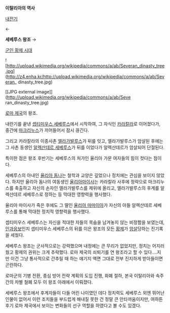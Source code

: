 **이탈리아의 역사**

[내전기](%EB%82%B4%EC%A0%84%EA%B8%B0.md)

←

**세베루스 왕조**
→

[군인 황제 시대](%EA%B5%B0%EC%9D%B8%20%ED%99%A9%EC%A0%9C%20%EC%8B%9C%EB%8C%80.md)

![http://upload.wikimedia.org/wikipedia/commons/a/ab/Severan_dinasty_tree.jpg]
(http://z4.enha.kr/http://upload.wikimedia.org/wikipedia/commons/a/ab/Severan_
dinasty_tree.jpg)

[[JPG external image]](http://upload.wikimedia.org/wikipedia/commons/a/ab/Seve
ran_dinasty_tree.jpg)

[로마 제국](%EB%A1%9C%EB%A7%88%20%EC%A0%9C%EA%B5%AD.md)의 왕조.

내란기를 끝낸 [셉티미우스 세베루스](%EC%85%89%ED%8B%B0%EB%AF%B8%EC%9A%B0%EC%8A%A4%20%EC%84%B8%EB%B2%A0%EB%A3%A8%EC%8A%A4.md)에서 시작하여, 그 자식인
[카라칼라](%EC%B9%B4%EB%9D%BC%EC%B9%BC%EB%9D%BC.md)로 이어졌다가, 중간에
[마크리누스](%EB%A7%88%ED%81%AC%EB%A6%AC%EB%88%84%EC%8A%A4.md)가 끼어들어서 잠시 끊긴다.

그리고 카라칼라의 이종사촌
[엘라가발루스](%EC%97%98%EB%9D%BC%EA%B0%80%EB%B0%9C%EB%A3%A8%EC%8A%A4.md)가 뒤를 잇고,
엘라가발루스가 암살된 후에는 그 사촌 동생인 [알렉산데르 세베루스](%EC%95%8C%EB%A0%89%EC%82%B0%EB%8D%B0%EB%A5%B4%20%EC%84%B8%EB%B2%A0%EB%A3%A8%EC%8A%A4.md)가 뒤를 이었다가 알렉산데르가 암살되어 단절된다.

특이한 점은 왕조 후반기는 세베루스의 처가인 율리아 가문 여자들의 힘이 컷다는 점이다.

세베루스의 아내인 [율리아 돔나](%EC%9C%A8%EB%A6%AC%EC%95%84%20%EB%8F%94%EB%82%98.md)는
철학과 교양은 깊었으나 정치에는 관심을 보이지 않았다. 하지만 율리아 돔나의 여동생인 [율리아마이사](%EC%9C%A8%EB%A6%AC%EC%95%84%20%EB%A7%88%EC%9D%B4%EC%82%AC.md)는 카라칼라
사후에 정략으로 마크리누스를 축출하고 자신의 손자인 엘라가발루스를 제위에 올리고, 엘라가발루스의 후계를 알렉산데르 세베루스로 정하는 등
막대한 영향력을 행사했다.

율리아 마이사가 죽은 후에도 그 딸인 [율리아 마마이아](%EC%9C%A8%EB%A6%AC%EC%95%84%20%EB%A7%88%EB%A7%88%EC%9D%B4%EC%95%84.md)가 자신의 아들 알렉산데르 세베루스를 통해 막대한 정치적 영향력을 행사했다.

셉티미우스 세베루스는 자신을 적대한 자들의 목숨을 남겨놓지 않는 비정함을 보였는데,
[인과응보](%EC%9D%B8%EA%B3%BC%EC%9D%91%EB%B3%B4.md)인지 셉티미우스 세베루스의 뒤를 이은 왕조의 모든
[황제](%ED%99%A9%EC%A0%9C.md)가 [암살](%EC%95%94%EC%82%B4.md)당하는 진기록을 세웠다.

세베루스 왕조는 군사적으로는 강력했으며 내정에는 큰 무리가 없었지만, 정치는 어지러웠고 황제의 권위는 크게 추락했다. 로마 제국의 쇠퇴기를
연 왕조라고 할 수 있다....지만 이건 그냥 통사적으로 간추릴 때 하는 얘기지 액면 그대로 전부 진지하게 받아들이면 곤란하다.

로마군의 기병 전환, 종심 방어 전략 계획의 도입 진행, 화폐 절하, 본국 이탈리아와 속주 간의 차별 철폐 모두 이 왕조 아래에서 이뤄졌다.

세베루스 왕조에서 후계자들이 다들 어린 나이였던 데다 정치력도 세베루스 외엔 뛰어난 인물이 없어서 이런 조치들을 부드럽게 해내질 못한 건
정말 큰 안타까움이지만, 여하튼 후기 로마 제국에서 보이는 변화들의 선구 역할을 하였다고 볼 수도 있겠다.

